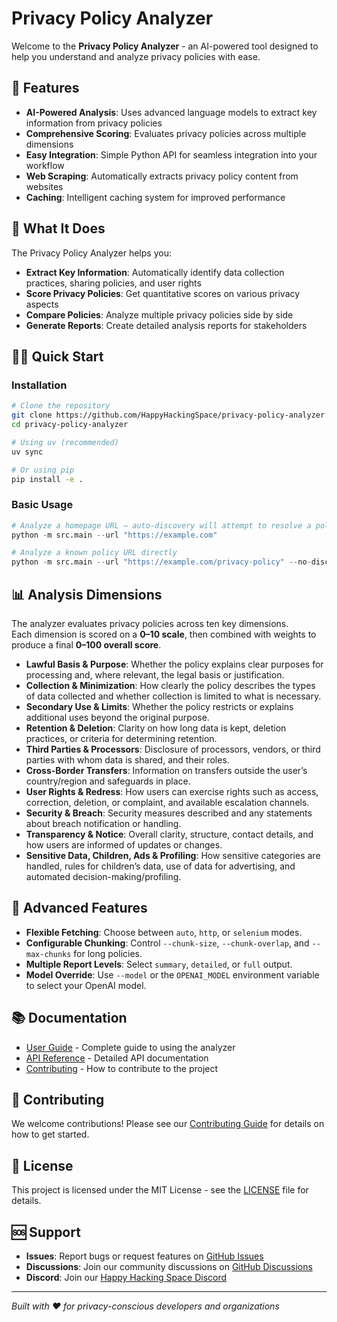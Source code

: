 # Privacy Policy Analyzer

Welcome to the **Privacy Policy Analyzer** - an AI-powered tool designed to help you understand
and analyze privacy policies with ease.

## 🚀 Features

- **AI-Powered Analysis**: Uses advanced language models to extract key information from privacy policies
- **Comprehensive Scoring**: Evaluates privacy policies across multiple dimensions
- **Easy Integration**: Simple Python API for seamless integration into your workflow
- **Web Scraping**: Automatically extracts privacy policy content from websites
- **Caching**: Intelligent caching system for improved performance

## 🎯 What It Does

The Privacy Policy Analyzer helps you:

- **Extract Key Information**: Automatically identify data collection practices, sharing policies,
  and user rights
- **Score Privacy Policies**: Get quantitative scores on various privacy aspects
- **Compare Policies**: Analyze multiple privacy policies side by side
- **Generate Reports**: Create detailed analysis reports for stakeholders

## 🏃‍♂️ Quick Start

### Installation

```bash
# Clone the repository
git clone https://github.com/HappyHackingSpace/privacy-policy-analyzer.git
cd privacy-policy-analyzer

# Using uv (recommended)
uv sync

# Or using pip
pip install -e .
```

### Basic Usage

```python
# Analyze a homepage URL — auto-discovery will attempt to resolve a policy page
python -m src.main --url "https://example.com"

# Analyze a known policy URL directly
python -m src.main --url "https://example.com/privacy-policy" --no-discover
```

## 📊 Analysis Dimensions

The analyzer evaluates privacy policies across ten key dimensions.  
Each dimension is scored on a **0–10 scale**, then combined with weights to produce a final **0–100 overall score**.

- **Lawful Basis & Purpose**: Whether the policy explains clear purposes for processing and, where relevant, the legal basis or justification.  
- **Collection & Minimization**: How clearly the policy describes the types of data collected and whether collection is limited to what is necessary.  
- **Secondary Use & Limits**: Whether the policy restricts or explains additional uses beyond the original purpose.  
- **Retention & Deletion**: Clarity on how long data is kept, deletion practices, or criteria for determining retention.  
- **Third Parties & Processors**: Disclosure of processors, vendors, or third parties with whom data is shared, and their roles.  
- **Cross-Border Transfers**: Information on transfers outside the user’s country/region and safeguards in place.  
- **User Rights & Redress**: How users can exercise rights such as access, correction, deletion, or complaint, and available escalation channels.  
- **Security & Breach**: Security measures described and any statements about breach notification or handling.  
- **Transparency & Notice**: Overall clarity, structure, contact details, and how users are informed of updates or changes.  
- **Sensitive Data, Children, Ads & Profiling**: How sensitive categories are handled, rules for children’s data, use of data for advertising, and automated decision-making/profiling.

## 🔧 Advanced Features

- **Flexible Fetching**: Choose between `auto`, `http`, or `selenium` modes.  
- **Configurable Chunking**: Control `--chunk-size`, `--chunk-overlap`, and `--max-chunks` for long policies.  
- **Multiple Report Levels**: Select `summary`, `detailed`, or `full` output.  
- **Model Override**: Use `--model` or the `OPENAI_MODEL` environment variable to select your OpenAI model.  

## 📚 Documentation

- [User Guide](user-guide.md) - Complete guide to using the analyzer
- [API Reference](api.md) - Detailed API documentation
- [Contributing](contributing.md) - How to contribute to the project

## 🤝 Contributing

We welcome contributions! Please see our [Contributing Guide](contributing.md) for details on how to get started.

## 📄 License

This project is licensed under the MIT License - see the [LICENSE](../LICENSE) file for details.

## 🆘 Support

- **Issues**: Report bugs or request features on [GitHub Issues](https://github.com/HappyHackingSpace/privacy-policy-analyzer/issues)
- **Discussions**: Join our community discussions on [GitHub Discussions](https://github.com/HappyHackingSpace/privacy-policy-analyzer/discussions)
- **Discord**: Join our [Happy Hacking Space Discord](https://discord.gg/happyhackingspace)

---

*Built with ❤️ for privacy-conscious developers and organizations*
